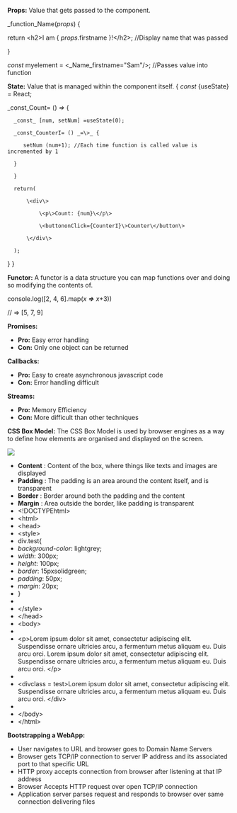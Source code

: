 **Props:** Value that gets passed to the component.

_function_Name(_props_) {

  return \<h2\>I am { _props_.firstname }!\</h2\>; //Display name that was passed

}

_const_ myelement = \<_Name_firstname="Sam"/\>; //Passes value into function

**State:** Value that is managed within the component itself.
{
  _const_ {useState} = React;

  _const_Count= () _=\>_ {

      _const_ [num, setNum] =useState(0);

      _const_CounterI= () _=\>_ {

         setNum (num+1); //Each time function is called value is incremented by 1

      }

      }

      return(

          \<div\>

              \<p\>Count: {num}\</p\>

              \<buttononClick={CounterI}\>Counter\</button\>

          \</div\>

      );

  }
}

**Functor:** A functor is a data structure you can map functions over and doing so modifying the contents of.

console.log([2, 4, 6].map(_x __=\>__ x_+3))

// =\> [5, 7, 9]

**Promises:**

- **Pro:** Easy error handling
- **Con:** Only one object can be returned

**Callbacks:**

- **Pro:** Easy to create asynchronous javascript code
- **Con:** Error handling difficult

**Streams:**

- **Pro:** Memory Efficiency
- **Con:** More difficult than other techniques

**CSS Box Model:** The CSS Box Model is used by browser engines as a way to define how elements are organised and displayed on the screen.

![](RackMultipart20221216-1-nmndj5_html_502f7f962dcbb944.png)

- **Content** : Content of the box, where things like texts and images are displayed
- **Padding** : The padding is an area around the content itself, and is transparent
- **Border** : Border around both the padding and the content
- **Margin** : Area outside the border, like padding is transparent
- \<!DOCTYPEhtml\>
- \<html\>
- \<head\>
- \<style\>
- div.test{
-   _background-color_: lightgrey;
-   _width_: 300px;
-   _height_: 100px;
-   _border_: 15pxsolidgreen;
-   _padding_: 50px;
-   _margin_: 20px;
- }
-
- \</style\>
- \</head\>
- \<body\>
-
- \<p\>Lorem ipsum dolor sit amet, consectetur adipiscing elit. Suspendisse ornare ultricies arcu, a fermentum metus aliquam eu. Duis arcu orci. Lorem ipsum dolor sit amet, consectetur adipiscing elit. Suspendisse ornare ultricies arcu, a fermentum metus aliquam eu. Duis arcu orci. \</p\>
-
- \<divclass = test\>Lorem ipsum dolor sit amet, consectetur adipiscing elit. Suspendisse ornare ultricies arcu, a fermentum metus aliquam eu. Duis arcu orci. \</div\>
-
- \</body\>
- \</html\>

**Bootstrapping a WebApp:**

- User navigates to URL and browser goes to Domain Name Servers
- Browser gets TCP/IP connection to server IP address and its associated port to that specific URL
- HTTP proxy accepts connection from browser after listening at that IP address
- Browser Accepts HTTP request over open TCP/IP connection
- Application server parses request and responds to browser over same connection delivering files
